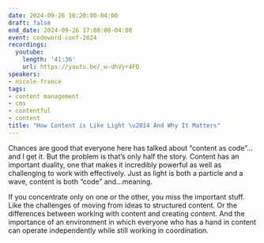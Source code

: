 ```yaml
---
date: 2024-09-26 16:20:00-04:00
draft: false
end_date: 2024-09-26 17:00:00-04:00
event: codeword-conf-2024
recordings:
  youtube:
    length: '41:36'
    url: https://youtu.be/_w-dhVyr4FQ
speakers:
- nicole-france
tags:
- content management
- cms
- contentful
- content
title: "How Content is Like Light \u2014 And Why It Matters"
---
```



Chances are good that everyone here has talked about “content as code”…and I get it. But the problem is that’s only half the story. Content has an important duality, one that makes it incredibly powerful as well as challenging to work with effectively. Just as light is both a particle and a wave, content is both “code” and…meaning.

If you concentrate only on one or the other, you miss the important stuff. Like the challenges of moving from ideas to structured content. Or the differences between working with content and creating content. And the importance of an environment in which everyone who has a hand in content can operate independently while still working in coordination.
